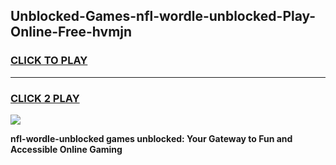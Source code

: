 
## Unblocked-Games-nfl-wordle-unblocked-Play-Online-Free-hvmjn
<h3>
<a href="https://premium76.site?title=nfl-wordle-unblocked&ref=26A">CLICK TO PLAY</a></h3>
<hr>

<h3>
<a href="https://premium76.site?title=nfl-wordle-unblocked&ref=26A">CLICK 2 PLAY</a>
  
</h3>

<a href="https://premium76.site?title=nfl-wordle-unblocked&ref=26A"><img src="https://clearcache.store/games.png"></a>


**nfl-wordle-unblocked games unblocked: Your Gateway to Fun and Accessible Online Gaming**

